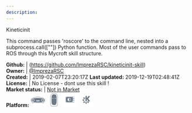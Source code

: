 ```yaml
---
description: 
---
```

Kineticinit

This command passes 'roscore' to the command line, nested into a subprocess.call([""]) Python function. Most of the user commands pass to ROS through this Mycroft skill structure.

**Github:** | (https://github.com/ImprezaRSC/kineticinit-skill)  
**Owner:** | [@ImprezaRSC](https://github.com/ImprezaRSC)  
**Created:** | 2019-02-07T23:20:17Z  **Last updated:** 2019-12-19T02:48:41Z  
**License:** | No License - dont use this skill !  
**Market status:** | [Not in Market](https://market.mycroft.ai/skill/)  
**Platform:**   ![](.gitbook/assets/mark-1-icon.png)  ![](.gitbook/assets/mark-2-icon.png)  ![](.gitbook/assets/picroft-icon.png)  ![](.gitbook/assets/kde.png)   
